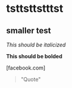 # tsttsttstttst

## smaller test

*This should be italicized*

**This should be bolded**

[facebook.com]

> "Quote"
